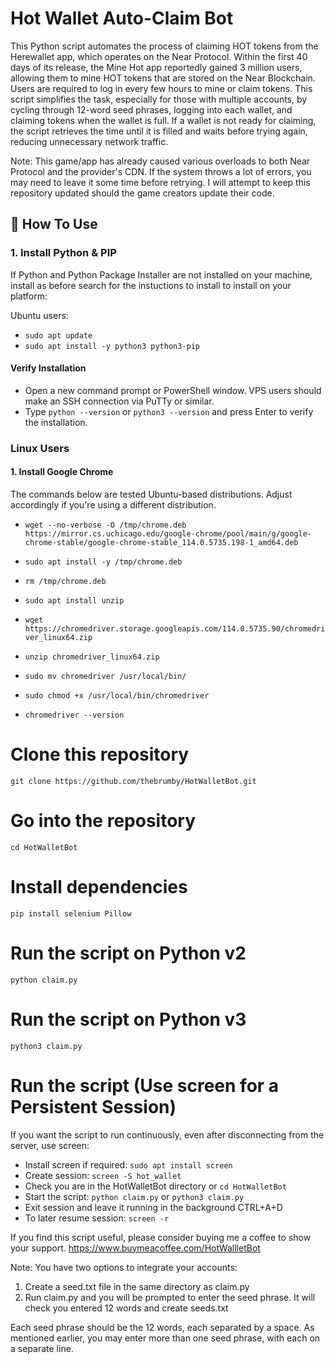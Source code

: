 # Hot Wallet Auto-Claim Bot

This Python script automates the process of claiming HOT tokens from the Herewallet app, which operates on the Near Protocol. Within the first 40 days of its release, the Mine Hot app reportedly gained 3 million users, allowing them to mine HOT tokens that are stored on the Near Blockchain. Users are required to log in every few hours to mine or claim tokens. This script simplifies the task, especially for those with multiple accounts, by cycling through 12-word seed phrases, logging into each wallet, and claiming tokens when the wallet is full. If a wallet is not ready for claiming, the script retrieves the time until it is filled and waits before trying again, reducing unnecessary network traffic.

Note: This game/app has already caused various overloads to both Near Protocol and the provider's CDN.
If the system throws a lot of errors, you may need to leave it some time before retrying.
I will attempt to keep this repository updated should the game creators update their code.

## 🚀 How To Use


### 1. Install Python & PIP

If Python and Python Package Installer are not installed on your machine, install as before search for the instuctions to install to install on your platform:

Ubuntu users: 
- ```sudo apt update```
- ```sudo apt install -y python3 python3-pip```

#### Verify Installation

- Open a new command prompt or PowerShell window. VPS users should make an SSH connection via PuTTy or similar.
- Type `python --version` or `python3 --version` and press Enter to verify the installation.

### Linux Users

#### 1. Install Google Chrome

The commands below are tested Ubuntu-based distributions. Adjust accordingly if you're using a different distribution.

- ```wget --no-verbose -O /tmp/chrome.deb https://mirror.cs.uchicago.edu/google-chrome/pool/main/g/google-chrome-stable/google-chrome-stable_114.0.5735.198-1_amd64.deb```
- ```sudo apt install -y /tmp/chrome.deb```
- ```rm /tmp/chrome.deb```

- ```sudo apt install unzip```
- ```wget https://chromedriver.storage.googleapis.com/114.0.5735.90/chromedriver_linux64.zip```
- ```unzip chromedriver_linux64.zip```
- ```sudo mv chromedriver /usr/local/bin/```
- ```sudo chmod +x /usr/local/bin/chromedriver```
- ```chromedriver --version```

# Clone this repository
```git clone https://github.com/thebrumby/HotWalletBot.git```

# Go into the repository
```cd HotWalletBot```

# Install dependencies
```pip install selenium Pillow```


# Run the script on Python v2
```python claim.py```
# Run the script on Python v3
```python3 claim.py```


# Run the script (Use screen for a Persistent Session)

If you want the script to run continuously, even after disconnecting from the server, use screen:

- Install screen if required: ```sudo apt install screen```
- Create session: ```screen -S hot_wallet```
- Check you are in the HotWalletBot directory or ```cd HotWalletBot```
- Start the script: ```python claim.py``` or ```python3 claim.py```
- Exit session and leave it running in the background CTRL+A+D
- To later resume session: ```screen -r```

If you find this script useful, please consider buying me a coffee to show your support.
https://www.buymeacoffee.com/HotWallletBot

Note: You have two options to integrate your accounts:
1) Create a seed.txt file in the same directory as claim.py
2) Run claim.py and you will be prompted to enter the seed phrase. It will check you entered 12 words and create seeds.txt

Each seed phrase should be the 12 words, each separated by a space.
As mentioned earlier, you may enter more than one seed phrase, with each on a separate line.